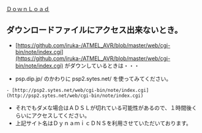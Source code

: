 ﻿[ＤｏｗｎＬｏａｄ](ＤｏｗｎＬｏａｄ.md) 

## ダウンロードファイルにアクセス出来ないとき。

- [https://github.com/iruka-/ATMEL_AVR/blob/master/web/cgi-bin/note/index.cgi](https://github.com/iruka-/ATMEL_AVR/blob/master/web/cgi-bin/note/index.cgi)  がダウンしているときは・・・

<!-- dummy comment line for breaking list -->

- psp.dip.jp/ のかわりに psp2.sytes.net/ を使ってみてください。

<!-- dummy comment line for breaking list -->

    - [http://psp2.sytes.net/web/cgi-bin/note/index.cgi](http://psp2.sytes.net/web/cgi-bin/note/index.cgi) 

<!-- dummy comment line for breaking list -->

- それでもダメな場合はＡＤＳＬが切れている可能性があるので、１時間後くらいにアクセスしてください。
- 上記サイト名はＤｙｎａｍｉｃＤＮＳを利用させていただいております。

